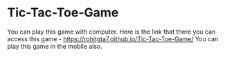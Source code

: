 # Tic-Tac-Toe-Game

You can play this game with computer.
Here is the link that there you can access this game - https://rohitgta7.github.io/Tic-Tac-Toe-Game/
You can play this game in the mobile also.
